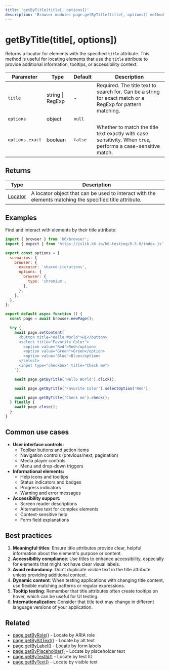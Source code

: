 ```yaml
---
title: 'getByTitle(title[, options])'
description: 'Browser module: page.getByTitle(title[, options]) method'
---
```


# getByTitle(title[, options])

Returns a locator for elements with the specified `title` attribute. This method is useful for locating elements that use the `title` attribute to provide additional information, tooltips, or accessibility context.

| Parameter       | Type             | Default | Description                                                                                                  |
| --------------- | ---------------- | ------- | ------------------------------------------------------------------------------------------------------------ |
| `title`         | string \| RegExp | -       | Required. The title text to search for. Can be a string for exact match or a RegExp for pattern matching.    |
| `options`       | object           | `null`  |                                                                                                              |
| `options.exact` | boolean          | `false` | Whether to match the title text exactly with case sensitivity. When `true`, performs a case-sensitive match. |

## Returns

| Type                                                                                   | Description                                                                                             |
| -------------------------------------------------------------------------------------- | ------------------------------------------------------------------------------------------------------- |
| [Locator](https://grafana.com/docs/k6/<K6_VERSION>/javascript-api/k6-browser/locator/) | A locator object that can be used to interact with the elements matching the specified title attribute. |

## Examples

Find and interact with elements by their title attribute:

<!-- md-k6:skip -->

```javascript
import { browser } from 'k6/browser';
import { expect } from 'https://jslib.k6.io/k6-testing/0.5.0/index.js';

export const options = {
  scenarios: {
    browser: {
      executor: 'shared-iterations',
      options: {
        browser: {
          type: 'chromium',
        },
      },
    },
  },
};

export default async function () {
  const page = await browser.newPage();

  try {
    await page.setContent(`
      <button title="Hello World">Hi</button>
      <select title="Favorite Color">
        <option value="Red">Red</option>
        <option value="Green">Green</option>
        <option value="Blue">Blue</option>
      </select>
      <input type="checkbox" title="Check me">
    `);

    await page.getByTitle('Hello World').click();

    await page.getByTitle('Favorite Color').selectOption('Red');

    await page.getByTitle('Check me').check();
  } finally {
    await page.close();
  }
}
```

## Common use cases

- **User interface controls:**
  - Toolbar buttons and action items
  - Navigation controls (previous/next, pagination)
  - Media player controls
  - Menu and drop-down triggers
- **Informational elements:**
  - Help icons and tooltips
  - Status indicators and badges
  - Progress indicators
  - Warning and error messages
- **Accessibility support:**
  - Screen reader descriptions
  - Alternative text for complex elements
  - Context-sensitive help
  - Form field explanations

## Best practices

1. **Meaningful titles**: Ensure title attributes provide clear, helpful information about the element's purpose or content.
1. **Accessibility compliance**: Use titles to enhance accessibility, especially for elements that might not have clear visual labels.
1. **Avoid redundancy**: Don't duplicate visible text in the title attribute unless providing additional context.
1. **Dynamic content**: When testing applications with changing title content, use flexible matching patterns or regular expressions.
1. **Tooltip testing**: Remember that title attributes often create tooltips on hover, which can be useful for UI testing.
1. **Internationalization**: Consider that title text may change in different language versions of your application.

## Related

- [page.getByRole()](https://grafana.com/docs/k6/<K6_VERSION>/javascript-api/k6-browser/page/getbyrole/) - Locate by ARIA role
- [page.getByAltText()](https://grafana.com/docs/k6/<K6_VERSION>/javascript-api/k6-browser/page/getbyalttext/) - Locate by alt text
- [page.getByLabel()](https://grafana.com/docs/k6/<K6_VERSION>/javascript-api/k6-browser/page/getbylabel/) - Locate by form labels
- [page.getByPlaceholder()](https://grafana.com/docs/k6/<K6_VERSION>/javascript-api/k6-browser/page/getbyplaceholder/) - Locate by placeholder text
- [page.getByTestId()](https://grafana.com/docs/k6/<K6_VERSION>/javascript-api/k6-browser/page/getbytestid/) - Locate by test ID
- [page.getByText()](https://grafana.com/docs/k6/<K6_VERSION>/javascript-api/k6-browser/page/getbytext/) - Locate by visible text
